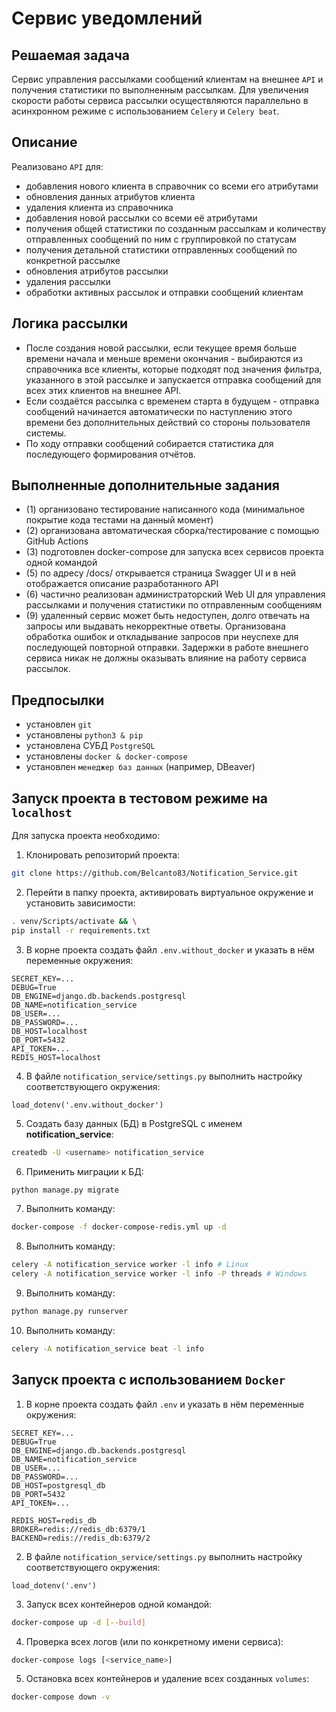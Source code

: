 # Сервис уведомлений

## Решаемая задача

Сервис управления рассылками сообщений клиентам на внешнее `API` и получения статистики по выполненным рассылкам.
Для увеличения скорости работы сервиса рассылки осуществляются параллельно в асинхронном режиме с использованием `Celery` и `Celery beat`.

## Описание

Реализовано `API` для:

* добавления нового клиента в справочник со всеми его атрибутами
* обновления данных атрибутов клиента
* удаления клиента из справочника
* добавления новой рассылки со всеми её атрибутами
* получения общей статистики по созданным рассылкам и количеству отправленных сообщений по ним с группировкой по статусам
* получения детальной статистики отправленных сообщений по конкретной рассылке
* обновления атрибутов рассылки
* удаления рассылки
* обработки активных рассылок и отправки сообщений клиентам

## Логика рассылки

* После создания новой рассылки, если текущее время больше времени начала и меньше времени окончания - выбираются из справочника все клиенты, которые подходят под значения фильтра, указанного в этой рассылке и запускается отправка сообщений для всех этих клиентов на внешнее API.
* Если создаётся рассылка с временем старта в будущем - отправка сообщений начинается автоматически по наступлению этого времени без дополнительных действий со стороны пользователя системы.
* По ходу отправки сообщений собирается статистика для последующего формирования отчётов.

## Выполненные дополнительные задания
* (1) организовано тестирование написанного кода (минимальное покрытие кода тестами на данный момент)
* (2) организована автоматическая сборка/тестирование с помощью GitHub Actions
* (3) подготовлен docker-compose для запуска всех сервисов проекта одной командой
* (5) по адресу /docs/ открывается страница Swagger UI и в ней отображается описание разработанного API
* (6) частично реализован администраторский Web UI для управления рассылками и получения статистики по отправленным сообщениям
* (9) удаленный сервис может быть недоступен, долго отвечать на запросы или выдавать некорректные ответы. Организована обработка ошибок и откладывание запросов при неуспехе для последующей повторной отправки. Задержки в работе внешнего сервиса никак не должны оказывать влияние на работу сервиса рассылок.

## Предпосылки

* установлен `git`
* установлены `python3 & pip`
* установлена СУБД `PostgreSQL`
* установлены `docker & docker-compose`
* установлен `менеджер баз данных` (например, DBeaver)

## Запуск проекта в тестовом режиме на `localhost`

Для запуска проекта необходимо:

1. Клонировать репозиторий проекта:

```bash
git clone https://github.com/Belcanto83/Notification_Service.git
```

2. Перейти в папку проекта, активировать виртуальное окружение и установить зависимости:

```bash
. venv/Scripts/activate && \
pip install -r requirements.txt
```

3. В корне проекта создать файл `.env.without_docker` и указать в нём переменные окружения:

```base
SECRET_KEY=...
DEBUG=True
DB_ENGINE=django.db.backends.postgresql
DB_NAME=notification_service
DB_USER=...
DB_PASSWORD=...
DB_HOST=localhost
DB_PORT=5432
API_TOKEN=...
REDIS_HOST=localhost
```

4. В файле `notification_service/settings.py` выполнить настройку соответствующего окружения:

```
load_dotenv('.env.without_docker')
```

5. Создать базу данных (БД) в PostgreSQL с именем **notification_service**:

```bash
createdb -U <username> notification_service
```

6. Применить миграции к БД:

```bash
python manage.py migrate
```

7. Выполнить команду:

```bash
docker-compose -f docker-compose-redis.yml up -d
```

8. Выполнить команду:

```bash
celery -A notification_service worker -l info # Linux
celery -A notification_service worker -l info -P threads # Windows
```

9. Выполнить команду:

```bash
python manage.py runserver
```

10. Выполнить команду:

```bash
celery -A notification_service beat -l info
```

## Запуск проекта с использованием `Docker`

1. В корне проекта создать файл `.env` и указать в нём переменные окружения:

```base
SECRET_KEY=...
DEBUG=True
DB_ENGINE=django.db.backends.postgresql
DB_NAME=notification_service
DB_USER=...
DB_PASSWORD=...
DB_HOST=postgresql_db
DB_PORT=5432
API_TOKEN=...

REDIS_HOST=redis_db
BROKER=redis://redis_db:6379/1
BACKEND=redis://redis_db:6379/2
```

2. В файле `notification_service/settings.py` выполнить настройку соответствующего окружения:

```
load_dotenv('.env')
```

3. Запуск всех контейнеров одной командой:

```bash
docker-compose up -d [--build]
```

4. Проверка всех логов (или по конкретному имени сервиса):

```bash
docker-compose logs [<service_name>]
```

5. Остановка всех контейнеров и удаление всех созданных `volumes`:

```bash
docker-compose down -v
```
